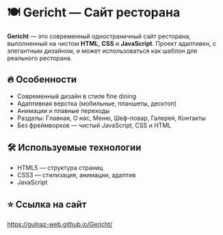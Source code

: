 # 🍽 Gericht — Сайт ресторана

**Gericht** — это современный одностраничный сайт ресторана, выполненный на чистом **HTML**, **CSS** и **JavaScript**. Проект адаптивен, с элегантным дизайном, и может использоваться как шаблон для реального ресторана.

## 🔥 Особенности
- Современный дизайн в стиле fine dining
- Адаптивная верстка (мобильные, планшеты, десктоп)
- Анимации и плавные переходы
- Разделы: Главная, О нас, Меню, Шеф-повар, Галерея, Контакты
- Без фреймворков — чистый JavaScript, CSS и HTML

## 🛠 Используемые технологии
- HTML5 — структура страниц
- CSS3 — стилизация, анимации, адаптив
- JavaScript

## ⭐ Ссылка на сайт
https://gulnaz-web.github.io/Gericht/
